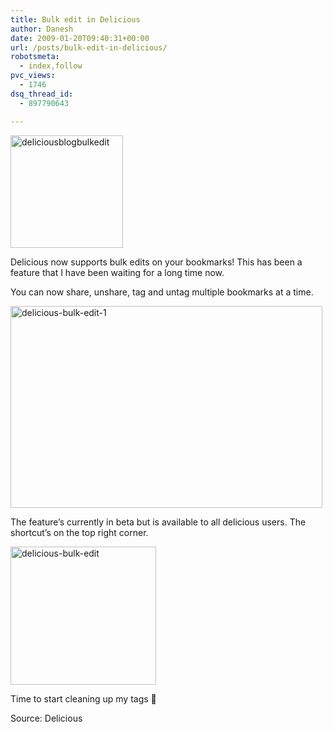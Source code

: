 ```yaml
---
title: Bulk edit in Delicious
author: Danesh
date: 2009-01-20T09:40:31+00:00
url: /posts/bulk-edit-in-delicious/
robotsmeta:
  - index,follow
pvc_views:
  - 1746
dsq_thread_id:
  - 897790643

---
```

<img loading="lazy" class="alignnone size-full wp-image-1167" title="deliciousblogbulkedit" src="/wp-content/uploads/2009/01/deliciousblogbulkedit.png" alt="deliciousblogbulkedit" width="180" height="180" srcset="/wp-content/uploads/2009/01/deliciousblogbulkedit.png 180w, /wp-content/uploads/2009/01/deliciousblogbulkedit-150x150.png 150w" sizes="(max-width: 180px) 100vw, 180px" />

Delicious now supports bulk edits on your bookmarks! This has been a feature that I have been waiting for a long time now.

You can now share, unshare, tag and untag multiple bookmarks at a time.

<img loading="lazy" class="alignnone size-medium wp-image-1165" title="delicious-bulk-edit-1" src="/wp-content/uploads/2009/01/delicious-bulk-edit-1-499x323.jpg" alt="delicious-bulk-edit-1" width="499" height="323" srcset="/wp-content/uploads/2009/01/delicious-bulk-edit-1-499x323.jpg 499w, /wp-content/uploads/2009/01/delicious-bulk-edit-1-1024x661.jpg 1024w, /wp-content/uploads/2009/01/delicious-bulk-edit-1.jpg 1584w" sizes="(max-width: 499px) 100vw, 499px" /> 

The feature&#8217;s currently in beta but is available to all delicious users. The shortcut&#8217;s on the top right corner.

<img loading="lazy" class="alignnone size-full wp-image-1164" title="delicious-bulk-edit" src="/wp-content/uploads/2009/01/delicious-bulk-edit.jpg" alt="delicious-bulk-edit" width="233" height="221" /> 

Time to start cleaning up my tags 🙂

Source: Delicious